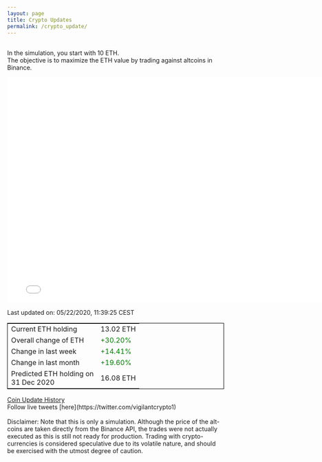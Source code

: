 ```yaml
---
layout: page
title: Crypto Updates
permalink: /crypto_update/
---
```

<!-- Global site tag (gtag.js) - Google Analytics -->
<script async src="https://www.googletagmanager.com/gtag/js?id=UA-103831149-5"></script>
<script>
  window.dataLayer = window.dataLayer || [];
  function gtag(){dataLayer.push(arguments);}
  gtag('js', new Date());

  gtag('config', 'UA-103831149-5');
</script>
<br>In the simulation, you start with 10 ETH.<br>The objective is to maximize the ETH value by trading against altcoins 
in Binance.

<iframe width="775" height="525" frameborder="0" scrolling="no" src="//plotly.com/~vikramaditya91/109.embed"></iframe>

Last updated on: 05/22/2020, 11:39:25 CEST 
<table style="border:1px solid black;margin-left:auto;margin-right:auto;">
	<tbody>
	<tr>
		<td>Current ETH holding</td>
		<td>     13.02 ETH</td>
	</tr>
	<tr>
		<td>Overall change of ETH</td>
		<td><font color="green">+30.20%</font></td>
	</tr>
	<tr>
		<td>Change in last week</td>
		<td><font color="green">+14.41%</font></td>
	</tr>
	<tr>
		<td>Change in last month</td>
		<td><font color="green">+19.60%</font></td>
	</tr>
    <tr>
		<td>Predicted ETH holding on<br>31 Dec 2020</td>
		<td>     16.08 ETH</td>
	</tr>
	</tbody>
</table>
<a href="{{ site.baseurl }}/crypto_history">Coin Update History</a>
<br>
Follow live tweets [here](https://twitter.com/vigilantcrypto1)
<br>
<br>
Disclaimer:
Note that this is only a simulation. Although the price of the alt-coins are taken directly from the Binance API, the trades were not actually executed as this is still not ready for production.
Trading with crypto-currencies is considered speculative due to its volatile nature, and should be exercised with the utmost degree of caution.